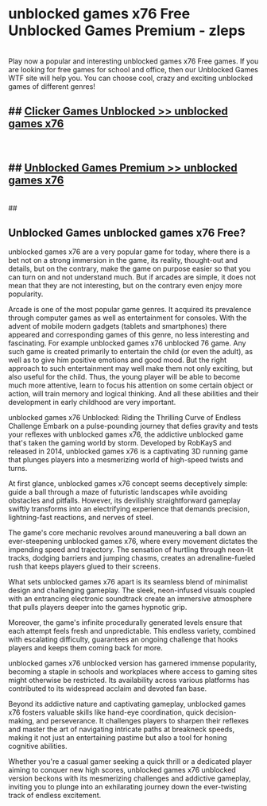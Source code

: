 # unblocked games x76 Free Unblocked Games Premium - zleps <br>
<br>
Play now a popular and interesting unblocked games x76 Free games. If you are looking for free games for school and office, then our Unblocked Games WTF site will help you. You can choose cool, crazy and exciting unblocked games of different genres!


## ##  [Clicker Games Unblocked >> unblocked games x76](http://freeplayer.one?title=unblocked_games_x76&ref=M1)
  <br>

##  ## [Unblocked Games Premium >> unblocked games x76](http://freeplayer.one?title=unblocked_games_x76&ref=M1)
  <br>
  ##



## Unblocked Games unblocked games x76 Free?

unblocked games x76 are a very popular game for today, where there is a bet not on a strong immersion in the game, its reality, thought-out and details, but on the contrary, make the game on purpose easier so that you can turn on and not understand much. But if arcades are simple, it does not mean that they are not interesting, but on the contrary even enjoy more popularity.

Arcade is one of the most popular game genres. It acquired its prevalence through computer games as well as entertainment for consoles. With the advent of mobile modern gadgets (tablets and smartphones) there appeared and corresponding games of this genre, no less interesting and fascinating. For example unblocked games x76 unblocked 76 game. Any such game is created primarily to entertain the child (or even the adult), as well as to give him positive emotions and good mood. But the right approach to such entertainment may well make them not only exciting, but also useful for the child. Thus, the young player will be able to become much more attentive, learn to focus his attention on some certain object or action, will train memory and logical thinking. And all these abilities and their development in early childhood are very important.

unblocked games x76 Unblocked: Riding the Thrilling Curve of Endless Challenge
Embark on a pulse-pounding journey that defies gravity and tests your reflexes with unblocked games x76, the addictive unblocked game that's taken the gaming world by storm. Developed by RobKayS and released in 2014, unblocked games x76 is a captivating 3D running game that plunges players into a mesmerizing world of high-speed twists and turns.

At first glance, unblocked games x76 concept seems deceptively simple: guide a ball through a maze of futuristic landscapes while avoiding obstacles and pitfalls. However, its devilishly straightforward gameplay swiftly transforms into an electrifying experience that demands precision, lightning-fast reactions, and nerves of steel.

The game's core mechanic revolves around maneuvering a ball down an ever-steepening unblocked games x76, where every movement dictates the impending speed and trajectory. The sensation of hurtling through neon-lit tracks, dodging barriers and jumping chasms, creates an adrenaline-fueled rush that keeps players glued to their screens.

What sets unblocked games x76 apart is its seamless blend of minimalist design and challenging gameplay. The sleek, neon-infused visuals coupled with an entrancing electronic soundtrack create an immersive atmosphere that pulls players deeper into the games hypnotic grip.

Moreover, the game's infinite procedurally generated levels ensure that each attempt feels fresh and unpredictable. This endless variety, combined with escalating difficulty, guarantees an ongoing challenge that hooks players and keeps them coming back for more.

unblocked games x76 unblocked version has garnered immense popularity, becoming a staple in schools and workplaces where access to gaming sites might otherwise be restricted. Its availability across various platforms has contributed to its widespread acclaim and devoted fan base.

Beyond its addictive nature and captivating gameplay, unblocked games x76 fosters valuable skills like hand-eye coordination, quick decision-making, and perseverance. It challenges players to sharpen their reflexes and master the art of navigating intricate paths at breakneck speeds, making it not just an entertaining pastime but also a tool for honing cognitive abilities.

Whether you're a casual gamer seeking a quick thrill or a dedicated player aiming to conquer new high scores, unblocked games x76 unblocked version beckons with its mesmerizing challenges and addictive gameplay, inviting you to plunge into an exhilarating journey down the ever-twisting track of endless excitement.